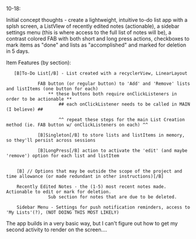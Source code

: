 10-18:

Initial concept thoughts - create a lightweight, intuitive to-do list app with a splsh screen, a ListVIew of recently edited notes (actionable), a sidebar settings menu (this is where access to the full list of notes will be), a contrast colored FAB with both short and long press actions, checkboxes to mark items as "done" and lists as "accomplished" and marked for deletion in 5 days. 

Item Features (by section):

       [B]To-Do List[/B] - List created with a recyclerView, LinearLayout
                
                FAB button (or regular button) to 'Add' and 'Remove' lists and listItems (one button for each)
                    ** these buttons both require onClickListeners in order to be actionable **
                        ## each onClickListener needs to be called in MAIN (I believe) ##
                        
                        ^^ repeat these steps for the main List Creation method (ie. FAB button w/ onClickListeners on each) ^^
                        
                [B]Singleton[/B] to store lists and listItems in memory, so they'll persist across sessions
                
                [B]LongPress[/B] action to activate the 'edit' (and maybe 'remove') option for each list and listItem
                
         
        [B] // Options that may be outside the scope of the project and time allowance (or made redundant in other instructions)[/B]
        
        Recently Edited Notes - the (1-5) most recent notes made. Actionable to edit or mark for deletion.
                    Sub section for notes that are due to be deleted.
        
        Sidebar Menu - Settings for push notification reminders, access to 'My Lists'(?), (NOT DOING THIS MOST LIKELY)
        
The app builds in a very basic way, but I can't figure out how to get my second activity to render on the screen....
